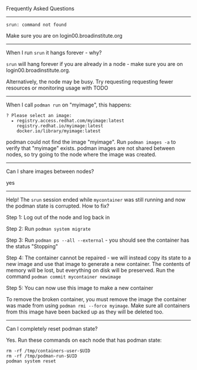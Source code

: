 Frequently Asked Questions

---

```srun: command not found```

Make sure you are on login00.broadinstitute.org

---

When I run `srun` it hangs forever - why?

`srun` will hang forever if you are already in a node - make sure you are on login00.broadinstitute.org.

Alternatively, the node may be busy. Try requesting requesting fewer resources or monitoring usage with TODO

---

When I call `podman run` on "myimage", this happens:

```
? Please select an image: 
  ▸ registry.access.redhat.com/myimage:latest
    registry.redhat.io/myimage:latest
    docker.io/library/myimage:latest
```
podman could not find the image "myimage". Run `podman images -a` to verify that "myimage" exists. podman images are not shared between nodes, so try going to the node where the image was created.

---

Can I share images between nodes?

yes

---

Help! The `srun` session ended while `mycontainer` was still running and now the podman state is corrupted. How to fix?

Step 1: Log out of the node and log back in 

Step 2: Run `podman system migrate`

Step 3: Run `podman ps --all --external` - you should see the container has the status "Stopping"

Step 4: The container cannot be repaired - we will instead copy its state to a new image and use that image to generate a new container. The contents of memory will be lost, but everything on disk will be preserved. Run the command `podman commit mycontainer newimage`

Step 5: You can now use this image to make a new container

To remove the broken container, you must remove the image the container was made from using `podman rmi --force myimage`. Make sure all containers from this image have been backed up as they will be deleted too.

---

Can I completely reset podman state?

Yes. Run these commands on each node that has podman state:

```
rm -rf /tmp/containers-user-$UID
rm -rf /tmp/podman-run-$UID
podman system reset
```
